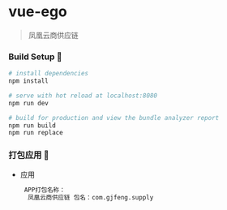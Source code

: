 # vue-ego

> 凤凰云商供应链


### Build Setup :tada:

``` bash
# install dependencies
npm install

# serve with hot reload at localhost:8080
npm run dev

# build for production and view the bundle analyzer report
npm run build
npm run replace
```

### 打包应用 :rocket:

- 应用

  ```html
   APP打包名称：
    凤凰云商供应链 包名：com.gjfeng.supply
  ```


